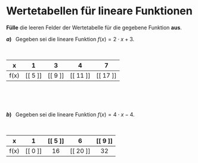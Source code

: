 <!--
version:  0.0.1

language: de

@style
input {
    text-align: center;
}

.flex-container {
    display: flex;
    flex-wrap: wrap;
    align-items: stretch;
    gap: 20px;
}

.flex-child {
    flex: 1;
    min-width: 350px;
    margin-right: 20px;
}

@media (max-width: 400px) {
    .flex-child {
        flex: 100%;
        margin-right: 0;
    }
}
@end

formula: \carry   \textcolor{red}{\scriptsize #1}
formula: \digit   \rlap{\carry{#1}}\phantom{#2}#2
formula: \permil  \text{‰}

import: https://raw.githubusercontent.com/LiaTemplates/Tikz-Jax/main/README.md

script: https://cdn.jsdelivr.net/gh/LiaTemplates/Tikz-Jax@main/dist/index.js


tags: Lineare Funktionen, sehr leicht, sehr niedrig, Angeben

comment: Fülle Wertetabellen für lineare Funktionen aus.

author: Martin Lommatzsch

-->




# Wertetabellen für lineare Funktionen



**Fülle** die leeren Felder der Wertetabelle für die gegebene Funktion **aus**.




__$a)\;\;$__ Gegeben sei die lineare Funktion $f(x) = 2 \cdot x + 3$. 

<br>

<!-- data-type="none" -->
|   x   |    1     |     3    |    4     |     7    |
| :---: | :------: | :------: | :------: | :------: |
|  f(x) | [[  5 ]] | [[  9 ]] | [[ 11 ]] | [[ 17 ]] |

<br>
<br>
<br>


__$b)\;\;$__ Gegeben sei die lineare Funktion $f(x) = 4 \cdot x - 4$. 

<br>

<!-- data-type="none" -->
|   x   |    1     | [[  5 ]] |     6    | [[  9 ]] |
| :---: | :------: | :------: | :------: | :------: |
|  f(x) | [[  0 ]] |    16    | [[ 20 ]] |    32    |

<br>
<br>
<br>
